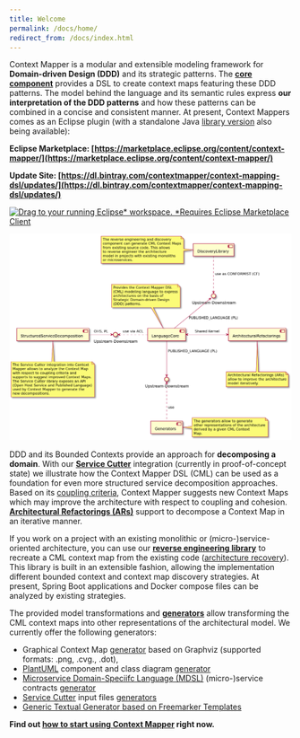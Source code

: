```yaml
---
title: Welcome
permalink: /docs/home/
redirect_from: /docs/index.html
---
```


Context Mapper is a modular and extensible modeling framework for **Domain-driven Design (DDD)** and its strategic patterns.
The **[core component](/docs/language-reference/)** provides a DSL to create context maps featuring these DDD patterns. The model behind the language and its semantic rules express 
**our interpretation of the DDD patterns** and how these patterns can be combined in a concise and consistent manner. At present, Context Mappers comes as an Eclipse plugin (with 
a standalone Java [library version](/docs/library/) also being available):

**Eclipse Marketplace: [https://marketplace.eclipse.org/content/context-mapper/](https://marketplace.eclipse.org/content/context-mapper/)**

**Update Site: [https://dl.bintray.com/contextmapper/context-mapping-dsl/updates/](https://dl.bintray.com/contextmapper/context-mapping-dsl/updates/)**

<a href="http://marketplace.eclipse.org/marketplace-client-intro?mpc_install=5009351" class="drag" title="Drag to your running Eclipse* workspace. *Requires Eclipse Marketplace Client"><img typeof="foaf:Image" class="img-responsive" src="https://marketplace.eclipse.org/sites/all/themes/solstice/public/images/marketplace/btn-install.png" alt="Drag to your running Eclipse* workspace. *Requires Eclipse Marketplace Client" /></a>

![Context Mapper Framework Components](/img/context-mapper-framework-components.png)

DDD and its Bounded Contexts provide an approach for **decomposing a domain**. With our **[Service Cutter](/docs/service-cutter-context-map-suggestions/)** integration 
(currently in proof-of-concept state) we illustrate how the Context Mapper DSL (CML) can be used as a foundation for even more structured service decomposition approaches. 
Based on its [coupling criteria](https://github.com/ServiceCutter/ServiceCutter/wiki/Coupling-Criteria), Context Mapper suggests new Context Maps which may improve the 
architecture with respect to coupling and cohesion. **[Architectural Refactorings (ARs)](/docs/architectural-refactorings)** support to decompose a Context Map in an 
iterative manner.

If you work on a project with an existing monolithic or (micro-)service-oriented architecture, you can use our 
**[reverse engineering library](/docs/reverse-engineering)** to recreate a CML context map from the existing code ([architecture recovery](https://en.wikipedia.org/wiki/Software_architecture_recovery)). This library is built in an extensible fashion, allowing the implementation different bounded context and context map discovery strategies. At present, Spring Boot applications and Docker compose files can be analyzed by existing strategies. 

The provided model transformations and **[generators](/docs/generators)** allow transforming the CML context maps into other representations of the architectural model. We 
currently offer the following generators:

 * Graphical Context Map [generator](/docs/context-map-generator/) based on Graphviz (supported formats: .png, .cvg., .dot), 
 * [PlantUML](http://plantuml.com/) component and class diagram [generator](/docs/plant-uml/)
 * [Microservice Domain-Speciifc Language (MDSL)](https://socadk.github.io/MDSL/) (micro-)service contracts [generator](/docs/mdsl/)
 * [Service Cutter](http://servicecutter.github.io/) input files [generators](/docs/service-cutter/)
 * [Generic Textual Generator based on Freemarker Templates](/docs/generic-freemarker-generator/)

**Find out [how to start using Context Mapper](/docs/getting-started/) right now.**
